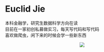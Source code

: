 # Euclid Jie
本科金融学，研究生数据科学方向在读\
目前在一家初创私募做实习，每天写代码和写代码\
喜欢做爬虫，闲下来的时候会学一些新东西
<div align="center"> <img src="https://github-readme-stats.vercel.app/api/top-langs/?username=sun0225SUN&hide_title=true&hide_border=true&layout=compact&langs_count=6&text_color=000&icon_color=fff&bg_color=0,52fa5a,4dfcff,c64dff&theme=graywhite" /> </div>
